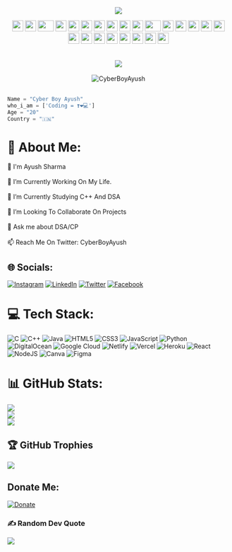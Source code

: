 
<p align="center">
  <img src="https://readme-typing-svg.herokuapp.com?color=F70000&lines=I+am+a+Student%2C+Developer%2C+Coder+and+Love+to+Connect+With+Peoples+%E2%9D%A4%EF%B8%8F">
</p>

<div align="center">
    <img src="https://cultofthepartyparrot.com/parrots/hd/githubparrot.gif" width="25" height="25"/>
    <img src="https://cultofthepartyparrot.com/flags/hd/iranparrot.gif" width="25" height="25"/>
    <img src="https://cultofthepartyparrot.com/parrots/asyncparrot.gif" width="36" height="25"/>
    <img src="https://cultofthepartyparrot.com/parrots/exceptionallyfastparrot.gif" width="25" height="25"/>
    <img src="https://cultofthepartyparrot.com/parrots/hd/60fpsparrot.gif" width="25" height="25"/>
    <img src="https://cultofthepartyparrot.com/parrots/hd/jumpingparrot.gif" width="25" height="25"/>
    <img src="https://cultofthepartyparrot.com/parrots/hd/opensourceparrot.gif" width="25" height="25"/>
    <img src="https://cultofthepartyparrot.com/parrots/hd/dealwithitnowparrot.gif" width="25" height="25"/>
    <img src="https://cultofthepartyparrot.com/parrots/hd/hypnoparrotlight.gif" width="25" height="25"/>
    <img src="https://cultofthepartyparrot.com/parrots/databaseparrot.gif" width="25" height="25"/>
    <img src="https://cultofthepartyparrot.com/parrots/fixparrot.gif" width="36" height="25"/>
    <img src="https://cultofthepartyparrot.com/parrots/hd/laptop_parrot.gif" width="25" height="25"/>
    <img src="https://cultofthepartyparrot.com/parrots/hd/spinningparrot.gif" width="25" height="25"/>
    <img src="https://cultofthepartyparrot.com/parrots/hd/levitationparrot.gif" width="25" height="25"/>
    <img src="https://cultofthepartyparrot.com/parrots/hd/meldparrot.gif" width="25" height="25"/>
    <img src="https://cultofthepartyparrot.com/parrots/slomoparrot.gif" width="25" height="25"/>
    <img src="https://cultofthepartyparrot.com/parrots/hd/moonwalkingparrot.gif" width="25" height="25"/>
    <img src="https://cultofthepartyparrot.com/parrots/hd/stableparrot.gif" width="25" height="25"/>
    <img src="https://cultofthepartyparrot.com/parrots/hd/scienceparrot.gif" width="25" height="25"/>
    <img src="https://cultofthepartyparrot.com/parrots/hd/pirateparrot.gif" width="25" height="25"/>
    <img src="https://cultofthepartyparrot.com/parrots/hd/footballparrot.gif" width="25" height="25"/>
    <img src="https://cultofthepartyparrot.com/parrots/hd/illuminatiparrot.gif" width="25" height="25"/>
    <img src="https://cultofthepartyparrot.com/parrots/hd/hypnoparrotdark.gif" width="25" height="25"/>
    <img src="https://cultofthepartyparrot.com/parrots/hd/mustacheparrot.gif" width="25" height="25"/>
</div>

<div align = "center">
<br>
<br>
<a href="https://cyberboyayush.in/"><img src="https://img.shields.io/badge/Check_out_my-portfolio-rblue?style=for-the-badge&logo=Opsgenie&logoColor=white"></a>
<br>
<br>
<img src="https://komarev.com/ghpvc/?username=CyberBoyAyush&label=Profile%20Views&color=orange&style=for-the-badge" alt="CyberBoyAyush" />
</div>
<br>

```python
Name = "Cyber Boy Ayush"
who_i_am = ['Coding = ❣️❤️💻']
Age = "20"
Country = "🇮🇳"
```

# 💫 About Me:
👋 I'm Ayush Sharma<br><br>    🔭 I’m Currently Working On My Life.<br><br>    🌱 I’m Currently Studying C++ And DSA<br><br>    👯 I’m Looking To Collaborate On Projects<br><br>    💬 Ask me about DSA/CP<br><br>    📫 Reach Me On Twitter: CyberBoyAyush<br>


## 🌐 Socials:
[![Instagram](https://img.shields.io/badge/Instagram-%23E4405F.svg?logo=Instagram&logoColor=white&style=for-the-badge)](https://instagram.com/cyberboyayush) [![LinkedIn](https://img.shields.io/badge/LinkedIn-%230077B5.svg?logo=linkedin&logoColor=white&style=for-the-badge)](https://linkedin.com/in/cyberboyayush&style=for-the-badge) [![Twitter](https://img.shields.io/badge/Twitter-%231DA1F2.svg?logo=Twitter&logoColor=white&style=for-the-badge)](https://twitter.com/CyberBoyAyush&style=for-the-badge) [![Facebook](https://img.shields.io/badge/Facebook-%231877F2.svg?logo=Facebook&logoColor=white&style=for-the-badge)](https://facebook.com/ayushcodz) 

# 💻 Tech Stack:
![C](https://img.shields.io/badge/c-%2300599C.svg?style=for-the-badge&logo=c&logoColor=white) ![C++](https://img.shields.io/badge/c++-%2300599C.svg?style=for-the-badge&logo=c%2B%2B&logoColor=white) ![Java](https://img.shields.io/badge/java-%23ED8B00.svg?style=for-the-badge&logo=java&logoColor=white) ![HTML5](https://img.shields.io/badge/html5-%23E34F26.svg?style=for-the-badge&logo=html5&logoColor=white) ![CSS3](https://img.shields.io/badge/css3-%231572B6.svg?style=for-the-badge&logo=css3&logoColor=white) ![JavaScript](https://img.shields.io/badge/javascript-%23323330.svg?style=for-the-badge&logo=javascript&logoColor=%23F7DF1E) ![Python](https://img.shields.io/badge/python-3670A0?style=for-the-badge&logo=python&logoColor=ffdd54) ![DigitalOcean](https://img.shields.io/badge/DigitalOcean-%230167ff.svg?style=for-the-badge&logo=digitalOcean&logoColor=white) ![Google Cloud](https://img.shields.io/badge/Google%20Cloud-%234285F4.svg?style=for-the-badge&logo=google-cloud&logoColor=white) ![Netlify](https://img.shields.io/badge/netlify-%23000000.svg?style=for-the-badge&logo=netlify&logoColor=#00C7B7) ![Vercel](https://img.shields.io/badge/vercel-%23000000.svg?style=for-the-badge&logo=vercel&logoColor=white) ![Heroku](https://img.shields.io/badge/heroku-%23430098.svg?style=for-the-badge&logo=heroku&logoColor=white) ![React](https://img.shields.io/badge/react-%2320232a.svg?style=for-the-badge&logo=react&logoColor=%2361DAFB) ![NodeJS](https://img.shields.io/badge/node.js-6DA55F?style=for-the-badge&logo=node.js&logoColor=white) ![Canva](https://img.shields.io/badge/Canva-%2300C4CC.svg?style=for-the-badge&logo=Canva&logoColor=white) 	![Figma](https://img.shields.io/badge/figma-%23F24E1E.svg?style=for-the-badge&logo=figma&logoColor=white)
# 📊 GitHub Stats:
![](https://github-readme-stats.vercel.app/api?username=cyberboyayush&theme=highcontrast&hide_border=false&include_all_commits=true&count_private=true)<br/>
![](https://github-readme-streak-stats.herokuapp.com/?user=cyberboyayush&theme=highcontrast&hide_border=false)<br/>
![](https://github-readme-stats.vercel.app/api/top-langs/?username=cyberboyayush&theme=highcontrast&hide_border=false&include_all_commits=true&count_private=true&layout=compact)

## 🏆 GitHub Trophies
![](https://github-profile-trophy.vercel.app/?username=cyberboyayush&theme=radical&no-frame=false&no-bg=true&margin-w=4)

## Donate Me:
[![Donate](https://img.shields.io/badge/Donate%20Us-UPI-orange?style=for-the-badge)](https://www.upilinks.in/payment-link/upi1841314838)

### ✍️ Random Dev Quote
![](https://quotes-github-readme.vercel.app/api?type=horizontal&theme=light)
